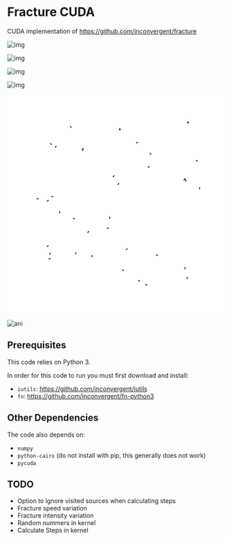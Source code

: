 # Fracture CUDA

CUDA implementation of https://github.com/inconvergent/fracture


![img](/img/img2.png?raw=true "img")

![img](/img/img.png?raw=true "img")

![img](/img/img3.png?raw=true "img")

![img](/img/img4.png?raw=true "img")

![ani](/img/ani.gif?raw=true "ani")

![ani](/img/ani2.gif?raw=true "ani")


## Prerequisites

This code relies on Python 3.

In order for this code to run you must first download and install:

  *    `iutils`: https://github.com/inconvergent/iutils
  *    `fn`: https://github.com/inconvergent/fn-python3

## Other Dependencies

The code also depends on:

  *    `numpy`
  *    `python-cairo` (do not install with pip, this generally does not work)
  *    `pycuda`

## TODO

  * Option to ignore visited sources when calculating steps
  * Fracture speed variation
  * Fracture intensity variation
  * Random nummers in kernel
  * Calculate Steps in kernel

